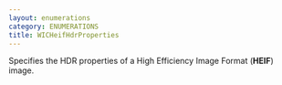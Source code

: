 ```yaml
---
layout: enumerations
category: ENUMERATIONS
title: WICHeifHdrProperties
---
```


Specifies the HDR properties of a High Efficiency Image Format (**HEIF**) image.
